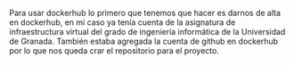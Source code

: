 Para usar dockerhub lo primero que tenemos que hacer es darnos de alta en dockerhub, en mi caso ya tenía cuenta de la asignatura de infraestructura virtual del grado de ingeniería informática de la Universidad de Granada. También estaba agregada la cuenta de github en dockerhub por lo que nos queda crar el repositorio para el proyecto. 
